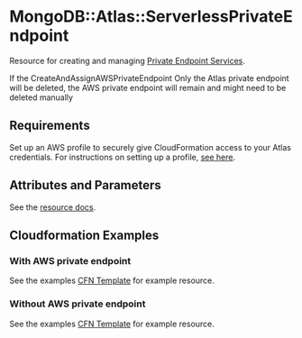 # MongoDB::Atlas::ServerlessPrivateEndpoint

Resource for creating and managing [Private Endpoint Services](https://www.mongodb.com/docs/atlas/reference/api-resources-spec/v2/#tag/Serverless-Private-Endpoints).

If the CreateAndAssignAWSPrivateEndpoint Only the Atlas private endpoint will be deleted, the AWS private endpoint will remain and might need to be deleted manually

## Requirements

Set up an AWS profile to securely give CloudFormation access to your Atlas credentials.
For instructions on setting up a profile, [see here](/README.md#mongodb-atlas-api-keys-credential-management).

## Attributes and Parameters

See the [resource docs](docs/README.md).

## Cloudformation Examples

### With AWS private endpoint
See the examples [CFN Template](/examples/serverless-private-endpoint/serverless-private-endpoint-with-aws-private-endpoint.json) for example resource.

### Without AWS private endpoint
See the examples [CFN Template](/examples/serverless-private-endpoint/serverless-private-endpoint-without-aws-private-endpoint.json) for example resource.
